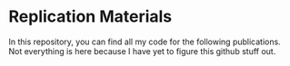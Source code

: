 # **Replication Materials**
In this repository, you can find all my code for the following publications. 
Not everything is here because I have yet to figure this github stuff out. 
